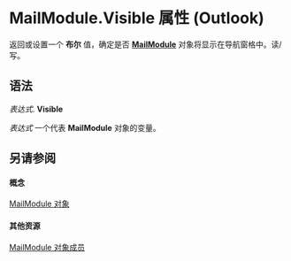 
# MailModule.Visible 属性 (Outlook)

返回或设置一个 **布尔** 值，确定是否 **[MailModule](df20efe5-be5c-952d-c6b7-20c20a83fda0.md)** 对象将显示在导航窗格中。读/写。


## 语法

 _表达式_. **Visible**

 _表达式_ 一个代表 **MailModule** 对象的变量。


## 另请参阅


#### 概念


[MailModule 对象](df20efe5-be5c-952d-c6b7-20c20a83fda0.md)
#### 其他资源


[MailModule 对象成员](a7ada12a-7075-b0ca-ec00-0556b7753747.md)